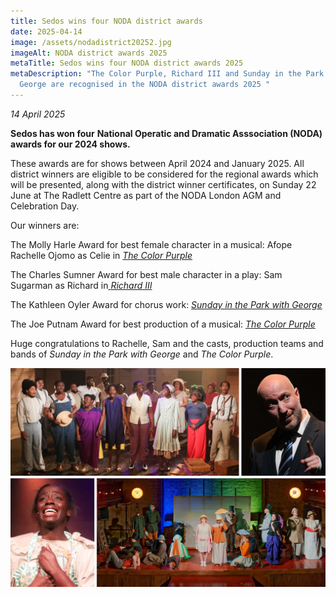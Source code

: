 ```yaml
---
title: Sedos wins four NODA district awards
date: 2025-04-14
image: /assets/nodadistrict20252.jpg
imageAlt: NODA district awards 2025
metaTitle: Sedos wins four NODA district awards 2025
metaDescription: "The Color Purple, Richard III and Sunday in the Park with
  George are recognised in the NODA district awards 2025 "
---
```

*14 April 2025*

**Sedos has won four** **National Operatic and Dramatic Asssociation (NODA) awards for our 2024 shows.** 

These awards are for shows between April 2024 and January 2025. All district winners are eligible to be considered for the regional awards which will be presented, along with the district winner certificates, on Sunday 22 June at The Radlett Centre as part of the NODA London AGM and Celebration Day.

Our winners are:

The Molly Harle Award for best female character in a musical: Afope Rachelle Ojomo as Celie in *[The Color Purple](https://www.sedos.co.uk/shows/2024-the-color-purple)*

The Charles Sumner Award for best male character in a play: Sam Sugarman as Richard in[ *Richard III*](https://www.sedos.co.uk/shows/2024-richard-iii)

The Kathleen Oyler Award for chorus work: *[Sunday in the Park with George](https://www.sedos.co.uk/shows/2024-sunday-in-the-park-with-george)*

The Joe Putnam Award for best production of a musical: *[The Color Purple](https://www.sedos.co.uk/shows/2024-the-color-purple)*

Huge congratulations to Rachelle, Sam and the casts, production teams and bands of *Sunday in the Park with George* and *The Color Purple*. 

![NODA district awards](/assets/nodadistrict20252.jpg "Our 2025 NODA district award winners")